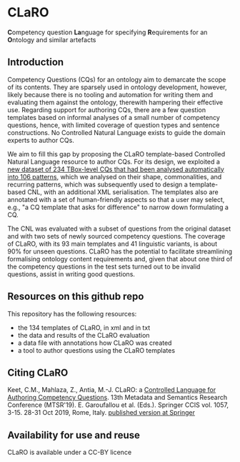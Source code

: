 # CLaRO
**C**ompetency question **La**nguage for specifying **R**equirements for an **O**ntology and similar artefacts

## Introduction
Competency Questions (CQs) for an ontology aim to demarcate the scope of its contents. They are  sparsely used in ontology development, however, likely because there is no tooling and automation for writing them and evaluating them against the ontology, therewith hampering their effective use. Regarding support for authoring CQs, there are a few question templates based on informal analyses of a small number of competency questions, hence, with limited coverage of question types and sentence constructions. No Controlled Natural Language exists to guide the domain experts to author CQs. 

We aim to fill this gap by proposing the CLaRO template-based Controlled Natural Language  resource to author CQs. For its design, we exploited a [new dataset of 234 TBox-level CQs that had been analysed automatically into 106 patterns](https://github.com/CQ2SPARQLOWL/Dataset), which we analysed on their shape, commonalities, and recurring patterns, which was subsequently used to design a template-based CNL, with an additional XML serialisation. The templates also are annotated with a set of human-friendly aspects so that a user may select, e.g., "a CQ template that asks for difference" to narrow down formulating a CQ. 

The CNL was evaluated with a subset of questions from the original dataset and with two sets of newly sourced competency questions. The coverage of CLaRO, with its 93 main templates and 41 linguistic variants, is about 90% for unseen questions. CLaRO has the potential to facilitate streamlining formalising ontology content requirements and, given that about one third of the competency questions in the test sets turned out to be invalid questions, assist in writing good questions.  

## Resources on this github repo
This repository has the following resources:
- the 134 templates of CLaRO, in xml and in txt
- the data and results of the CLaRO evaluation
- a data file with annotations how CLaRO was created
- a tool to author questions using the CLaRO templates

## Citing CLaRO

Keet, C.M., Mahlaza, Z., Antia, M.-J. CLaRO: a [Controlled Language for Authoring Competency Questions](http://www.meteck.org/files/MTSR2019CLaRO.pdf). 13th Metadata and Semantics Research Conference (MTSR'19). E. Garoufallou et al. (Eds.). Springer CCIS vol. 1057, 3-15. 28-31 Oct 2019, Rome, Italy. [published version at Springer](https://link.springer.com/chapter/10.1007/978-3-030-36599-8_1)

## Availability for use and reuse
CLaRO is available under a CC-BY licence
